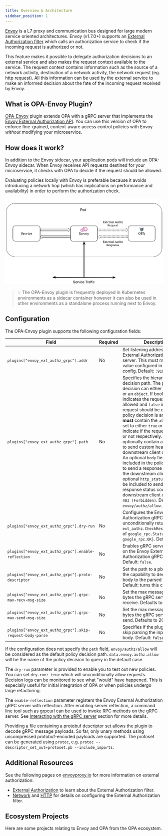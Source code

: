```yaml
---
title: Overview & Architecture
sidebar_position: 1
---
```


[Envoy](https://www.envoyproxy.io/docs/envoy/latest/intro/what_is_envoy) is a
L7 proxy and communication bus designed for large modern service oriented
architectures. Envoy (v1.7.0+) supports an [External Authorization filter](https://www.envoyproxy.io/docs/envoy/latest/intro/arch_overview/security/ext_authz_filter.html)
which calls an authorization service to check if the incoming request is
authorized or not.

This feature makes it possible to delegate authorization decisions to an
external service and also makes the request context available to the service. The request context contains information
such as the source of a network activity, destination of a network activity, the network request (eg. http request).
All this information can be used by the external service to make an informed decision about the fate of the
incoming request received by Envoy.

## What is OPA-Envoy Plugin?

[OPA-Envoy](https://github.com/open-policy-agent/opa-envoy-plugin) plugin extends OPA with a gRPC server that
implements the [Envoy External Authorization API](https://www.envoyproxy.io/docs/envoy/latest/intro/arch_overview/security/ext_authz_filter.html).
You can use this version of OPA to enforce fine-grained, context-aware access control policies with Envoy _without_
modifying your microservice.

## How does it work?

In addition to the Envoy sidecar, your application pods will include an OPA-Envoy
sidecar. When Envoy receives API requests destined for your
microservice, it checks with OPA to decide if the request should be allowed.

Evaluating policies locally with Envoy is preferable because it
avoids introducing a network hop (which has implications on performance and
availability) in order to perform the authorization check.

![Envoy External Authorization Flow](./assets/envoy-ext-authz-flow.png)

> 💡 The OPA-Envoy plugin is frequently deployed in Kubernetes environments as a sidecar container however it can also
> be used in other environments as a standalone process running next to Envoy.

## Configuration

The OPA-Envoy plugin supports the following configuration fields:

| Field                                                     | Required | Description                                                                                                                                                                                                                                                                                                                                                                                                                                                                                                                                                                                                                                                                                                                                                                                                       |
| --------------------------------------------------------- | -------- | ----------------------------------------------------------------------------------------------------------------------------------------------------------------------------------------------------------------------------------------------------------------------------------------------------------------------------------------------------------------------------------------------------------------------------------------------------------------------------------------------------------------------------------------------------------------------------------------------------------------------------------------------------------------------------------------------------------------------------------------------------------------------------------------------------------------- |
| `plugins["envoy_ext_authz_grpc"].addr`                    | No       | Set listening address of Envoy External Authorization gRPC server. This must match the value configured in the Envoy config. Default: `:9191`.                                                                                                                                                                                                                                                                                                                                                                                                                                                                                                                                                                                                                                                                    |
| `plugins["envoy_ext_authz_grpc"].path`                    | No       | Specifies the hierarchical policy decision path. The policy decision can either be a `boolean` or an `object`. If boolean, `true` indicates the request should be allowed and `false` indicates the request should be denied. If the policy decision is an object, it **must** contain the `allowed` key set to either `true` or `false` to indicate if the request is allowed or not respectively. It can optionally contain a `headers` field to send custom headers to the downstream client or upstream. An optional `body` field can be included in the policy decision to send a response body data to the downstream client. Also an optional `http_status` field can be included to send a HTTP response status code to the downstream client other than `403 (Forbidden)`. Default: `envoy/authz/allow`. |
| `plugins["envoy_ext_authz_grpc"].dry-run`                 | No       | Configures the Envoy External Authorization gRPC server to unconditionally return an `ext_authz.CheckResponse.Status` of `google_rpc.Status{Code: google_rpc.OK}`. Default: `false`.                                                                                                                                                                                                                                                                                                                                                                                                                                                                                                                                                                                                                              |
| `plugins["envoy_ext_authz_grpc"].enable-reflection`       | No       | Enables gRPC server reflection on the Envoy External Authorization gRPC server. Default: `false`.                                                                                                                                                                                                                                                                                                                                                                                                                                                                                                                                                                                                                                                                                                                 |
| `plugins["envoy_ext_authz_grpc"].proto-descriptor`        | No       | Set the path to a pb that enables the capability to decode the raw body to the parsed body. Default: turns this capability off.                                                                                                                                                                                                                                                                                                                                                                                                                                                                                                                                                                                                                                                                                   |
| `plugins["envoy_ext_authz_grpc"].grpc-max-recv-msg-size`  | No       | Set the max message size in bytes the gRPC server can receive. Defaults to 4MB.                                                                                                                                                                                                                                                                                                                                                                                                                                                                                                                                                                                                                                                                                                                                   |
| `plugins["envoy_ext_authz_grpc"].grpc-max-send-msg-size`  | No       | Set the max message size in bytes the gRPC server can send. Defaults to 2048MB.                                                                                                                                                                                                                                                                                                                                                                                                                                                                                                                                                                                                                                                                                                                                   |
| `plugins["envoy_ext_authz_grpc"].skip-request-body-parse` | No       | Specifies if the plugin should skip parsing the input request body. Default: `false`.                                                                                                                                                                                                                                                                                                                                                                                                                                                                                                                                                                                                                                                                                                                             |

If the configuration does not specify the `path` field, `envoy/authz/allow` will be considered as the default policy
decision path. `data.envoy.authz.allow` will be the name of the policy decision to query in the default case.

The `dry-run` parameter is provided to enable you to test out new policies. You can set `dry-run: true` which will
unconditionally allow requests. Decision logs can be monitored to see what "would" have happened. This is especially
useful for initial integration of OPA or when policies undergo large refactoring.

The `enable-reflection` parameter registers the Envoy External Authorization gRPC server with reflection. After enabling
server reflection, a command line tool such as [grpcurl](https://github.com/fullstorydev/grpcurl) can be used to invoke
RPC methods on the gRPC server. See [Interacting with the gRPC server](./envoy/debugging#interacting-with-the-grpc-server)
section for more details.

Providing a file containing a protobuf descriptor set allows the plugin to decode gRPC message payloads.
So far, only unary methods using uncompressed protobuf-encoded payloads are supported.
The protoset can be generated using `protoc`, e.g. `protoc --descriptor_set_out=protoset.pb --include_imports`.

## Additional Resources

See the following pages on [envoyproxy.io](https://www.envoyproxy.io/) for more
information on external authorization:

- [External Authorization](https://www.envoyproxy.io/docs/envoy/latest/intro/arch_overview/security/ext_authz_filter.html)
  to learn about the External Authorization filter.
- [Network](https://www.envoyproxy.io/docs/envoy/latest/configuration/listeners/network_filters/ext_authz_filter#config-network-filters-ext-authz)
  and [HTTP](https://www.envoyproxy.io/docs/envoy/latest/configuration/http/http_filters/ext_authz_filter#config-http-filters-ext-authz)
  for details on configuring the External Authorization filter.

## Ecosystem Projects

<EcosystemEmbed feature="envoy">
Here are some projects relating to Envoy and OPA from the OPA ecosystem.
</EcosystemEmbed>
